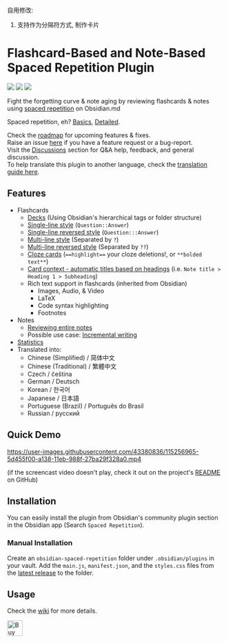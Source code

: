 自用修改:
1. 支持<!-- reviewSep -->作为分隔符方式, 制作卡片

# Flashcard-Based and Note-Based Spaced Repetition Plugin

<img src="https://img.shields.io/github/downloads/st3v3nmw/obsidian-spaced-repetition/total" /> <img src="https://img.shields.io/github/downloads/st3v3nmw/obsidian-spaced-repetition/latest/total?style=flat-square" /> <img src="https://img.shields.io/github/manifest-json/v/st3v3nmw/obsidian-spaced-repetition?style=flat-square" />

Fight the forgetting curve & note aging by reviewing flashcards & notes using [spaced repetition](https://github.com/st3v3nmw/obsidian-spaced-repetition/wiki/Spaced-Repetition-Algorithm) on Obsidian.md

Spaced repetition, eh? [Basics](https://ncase.me/remember/), [Detailed](https://www.gwern.net/Spaced-repetition).

Check the [roadmap](https://github.com/st3v3nmw/obsidian-spaced-repetition/projects/1) for upcoming features & fixes. \
Raise an issue [here](https://github.com/st3v3nmw/obsidian-spaced-repetition/issues) if you have a feature request or a bug-report. \
Visit the [Discussions](https://github.com/st3v3nmw/obsidian-spaced-repetition/discussions) section for Q&A help, feedback, and general discussion. \
To help translate this plugin to another language, check the [translation guide here](https://github.com/st3v3nmw/obsidian-spaced-repetition/wiki/Help-Translate).

## Features

-   Flashcards
    -   [Decks](https://github.com/st3v3nmw/obsidian-spaced-repetition/wiki/Decks) (Using Obsidian's hierarchical tags or folder structure)
    -   [Single-line style](https://github.com/st3v3nmw/obsidian-spaced-repetition/wiki/Flashcard-Types#single-line-basic-remnote-style) (`Question::Answer`)
    -   [Single-line reversed style](https://github.com/st3v3nmw/obsidian-spaced-repetition/wiki/Flashcard-Types#single-line-reversed) (`Question:::Answer`)
    -   [Multi-line style](https://github.com/st3v3nmw/obsidian-spaced-repetition/wiki/Flashcard-Types#multi-line-basic) (Separated by `?`)
    -   [Multi-line reversed style](https://github.com/st3v3nmw/obsidian-spaced-repetition/wiki/Flashcard-Types#multi-line-reversed) (Separated by `??`)
    -   [Cloze cards](https://github.com/st3v3nmw/obsidian-spaced-repetition/wiki/Flashcard-Types#cloze-cards) (`==highlight==` your cloze deletions!, or `**bolded text**`)
    -   [Card context - automatic titles based on headings](https://github.com/st3v3nmw/obsidian-spaced-repetition/wiki/Reviewing-Flashcards#context) (i.e. `Note title > Heading 1 > Subheading`)
    -   Rich text support in flashcards (inherited from Obsidian)
        -   Images, Audio, & Video
        -   LaTeX
        -   Code syntax highlighting
        -   Footnotes
-   Notes
    -   [Reviewing entire notes](https://github.com/st3v3nmw/obsidian-spaced-repetition/wiki/Notes)
    -   Possible use case: [Incremental writing](https://github.com/st3v3nmw/obsidian-spaced-repetition/wiki/Incremental-Writing)
-   [Statistics](https://github.com/st3v3nmw/obsidian-spaced-repetition/wiki/Statistics)
-   Translated into:
    -   Chinese (Simplified) / 简体中文
    -   Chinese (Traditional) / 繁體中文
    -   Czech / čeština
    -   German / Deutsch
    -   Korean / 한국어
    -   Japanese / 日本語
    -   Portuguese (Brazil) / Português do Brasil
    -   Russian / русский

## Quick Demo

https://user-images.githubusercontent.com/43380836/115256965-5d455f00-a138-11eb-988f-27ba29f328a0.mp4

(if the screencast video doesn't play, check it out on the project's [README](https://github.com/st3v3nmw/obsidian-spaced-repetition/blob/master/README.md) on GitHub)

## Installation

You can easily install the plugin from Obsidian's community plugin section in the Obsidian app (Search `Spaced Repetition`).

### Manual Installation

Create an `obsidian-spaced-repetition` folder under `.obsidian/plugins` in your vault. Add the `main.js`, `manifest.json`, and the `styles.css` files from the [latest release](https://github.com/st3v3nmw/obsidian-spaced-repetition/releases) to the folder.

## Usage

Check the [wiki](https://github.com/st3v3nmw/obsidian-spaced-repetition/wiki) for more details.

<a href='https://ko-fi.com/M4M44DEN6' target='_blank'><img height='36' style='border:0px;height:36px;' src='https://cdn.ko-fi.com/cdn/kofi3.png?v=2' border='0' alt='Buy Me a Coffee at ko-fi.com' /></a>

